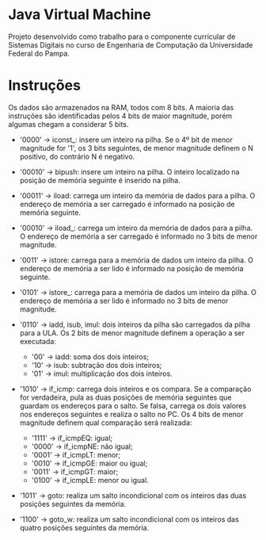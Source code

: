 # Java Virtual Machine

Projeto desenvolvido como trabalho para o componente curricular de Sistemas Digitais no curso de Engenharia de Computação da Universidade Federal do Pampa.

# Instruções

Os dados são armazenados na RAM, todos com 8 bits. A maioria das instruções são identificadas pelos 4 bits de maior magnitude, porém algumas chegam a considerar 5 bits.

- '0000' -> iconst_<n>: insere um inteiro na pilha. Se o 4º bit de menor magnitude for '1', os 3 bits seguintes, de menor magnitude definem o N positivo, do contrário N é negativo.

- '00010' -> bipush: insere um inteiro na pilha. O inteiro localizado na posição de memória seguinte é inserido na pilha.

- '00011' -> iload: carrega um inteiro da memória de dados para a pilha. O endereço de memória a ser carregado é informado na posição de memória seguinte.

- '00010' -> iload_<n>: carrega um inteiro da memória de dados para a pilha. O endereço de memória a ser carregado é informado no 3 bits de menor magnitude.
  
- '0011' -> istore: carrega para a memória de dados um inteiro da pilha. O endereço de memória a ser lido é informado na posição de memória seguinte.

- '0101' -> istore_<n>: carrega para a memória de dados um inteiro da pilha. O endereço de memória a ser lido é informado no 3 bits de menor magnitude.
  
- '0110' -> iadd, isub, imul: dois inteiros da pilha são carregados da pilha para a ULA. Os 2 bits de menor magnitude definem a operação a ser executada:
  - '00' -> iadd: soma dos dois inteiros;
  - '10' -> isub: subtração dos dois inteiros;
  - '01' -> imul: multiplicação dos dois inteiros.
  
- '1010' -> if_icmp: carrega dois inteiros e os compara. Se a comparação for verdadeira, pula as duas posições de memória seguintes que guardam os endereços para o salto. Se falsa, carrega os dois valores nos endereços seguintes e realiza o salto no PC. Os 4 bits de menor magnitude definem qual comparação será realizada:
  - '1111' -> if_icmpEQ: igual;
  - '0000' -> if_icmpNE: não igual;
  - '0001' -> if_icmpLT: menor;
  - '0010' -> if_icmpGE: maior ou igual;
  - '0011' -> if_icmpGT: maior;
  - '0100' -> if_icmpLE: menor ou igual.
  
- '1011' -> goto: realiza um salto incondicional com os inteiros das duas posições seguintes da memória.

- '1100' -> goto_w: realiza um salto incondicional com os inteiros das quatro posições seguintes da memória.
  
